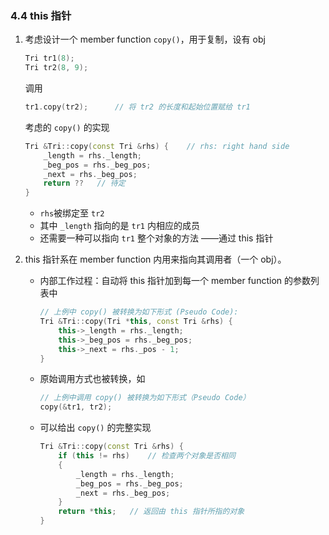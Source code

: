 ### 4.4 this 指针

1. 考虑设计一个 member function `copy()`，用于复制，设有 obj

    ```cpp
    Tri tr1(8);
    Tri tr2(8, 9);
    ```

	调用

    ```cpp
    tr1.copy(tr2);		// 将 tr2 的长度和起始位置赋给 tr1
    ```

    考虑的 `copy()` 的实现

    ```cpp
    Tri &Tri::copy(const Tri &rhs) {	// rhs: right hand side
        _length = rhs._length;
        _beg_pos = rhs._beg_pos;
        _next = rhs._beg_pos;
    	return ??	// 待定
    }
    ```
    
    - `rhs`被绑定至 `tr2`
    - 其中 `_length` 指向的是 `tr1` 内相应的成员
    - 还需要一种可以指向 `tr1` 整个对象的方法 ——通过 this 指针 

2. this 指针系在 member function 内用来指向其调用者（一个 obj）。

    - 内部工作过程：自动将 this 指针加到每一个 member function 的参数列表中

        ```cpp
        // 上例中 copy() 被转换为如下形式 (Pseudo Code):
        Tri &Tri::copy(Tri *this, const Tri &rhs) {
            this->_length = rhs._length;
            this->_beg_pos = rhs._beg_pos;
            this->_next = rhs._pos - 1;
        }
        ```

    - 原始调用方式也被转换，如

        ```cpp
        // 上例中调用 copy() 被转换为如下形式（Pseudo Code）
        copy(&tr1, tr2);
        ```

    - 可以给出 `copy()` 的完整实现

        ```cpp
        Tri &Tri::copy(const Tri &rhs) {
            if (this != rhs)	// 检查两个对象是否相同
            {
                _length = rhs._length;
            	_beg_pos = rhs._beg_pos;
            	_next = rhs._beg_pos;
            }
            return *this;	// 返回由 this 指针所指的对象
        }
        ```

        

    

    

    








